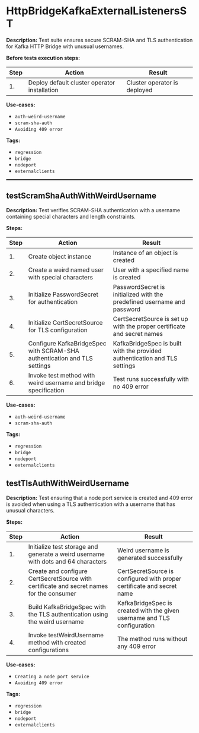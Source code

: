# HttpBridgeKafkaExternalListenersST

**Description:** Test suite ensures secure SCRAM-SHA and TLS authentication for Kafka HTTP Bridge with unusual usernames.

**Before tests execution steps:**

| Step | Action | Result |
| - | - | - |
| 1. | Deploy default cluster operator installation | Cluster operator is deployed |

**Use-cases:**

* `auth-weird-username`
* `scram-sha-auth`
* `Avoiding 409 error`

**Tags:**

* `regression`
* `bridge`
* `nodeport`
* `externalclients`

<hr style="border:1px solid">

## testScramShaAuthWithWeirdUsername

**Description:** Test verifies SCRAM-SHA authentication with a username containing special characters and length constraints.

**Steps:**

| Step | Action | Result |
| - | - | - |
| 1. | Create object instance | Instance of an object is created |
| 2. | Create a weird named user with special characters | User with a specified name is created |
| 3. | Initialize PasswordSecret for authentication | PasswordSecret is initialized with the predefined username and password |
| 4. | Initialize CertSecretSource for TLS configuration | CertSecretSource is set up with the proper certificate and secret names |
| 5. | Configure KafkaBridgeSpec with SCRAM-SHA authentication and TLS settings | KafkaBridgeSpec is built with the provided authentication and TLS settings |
| 6. | Invoke test method with weird username and bridge specification | Test runs successfully with no 409 error |

**Use-cases:**

* `auth-weird-username`
* `scram-sha-auth`

**Tags:**

* `regression`
* `bridge`
* `nodeport`
* `externalclients`


## testTlsAuthWithWeirdUsername

**Description:** Test ensuring that a node port service is created and 409 error is avoided when using a TLS authentication with a username that has unusual characters.

**Steps:**

| Step | Action | Result |
| - | - | - |
| 1. | Initialize test storage and generate a weird username with dots and 64 characters | Weird username is generated successfully |
| 2. | Create and configure CertSecretSource with certificate and secret names for the consumer | CertSecretSource is configured with proper certificate and secret name |
| 3. | Build KafkaBridgeSpec with the TLS authentication using the weird username | KafkaBridgeSpec is created with the given username and TLS configuration |
| 4. | Invoke testWeirdUsername method with created configurations | The method runs without any 409 error |

**Use-cases:**

* `Creating a node port service`
* `Avoiding 409 error`

**Tags:**

* `regression`
* `bridge`
* `nodeport`
* `externalclients`

